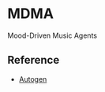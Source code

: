 # MDMA

Mood-Driven Music Agents


## Reference

- [Autogen](https://microsoft.github.io/autogen/stable/index.html)
